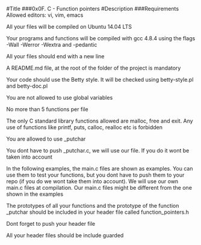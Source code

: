 #Title
###0x0F. C - Function pointers
#Description
###Requirements
Allowed editors: vi, vim, emacs

All your files will be compiled on Ubuntu 14.04 LTS

Your programs and functions will be compiled with gcc 4.8.4 using the flags
 -Wall -Werror -Wextra and -pedantic

All your files should end with a new line

A README.md file, at the root of the folder of the project is mandatory

Your code should use the Betty style. It will be checked using betty-style.pl
and betty-doc.pl

You are not allowed to use global variables

No more than 5 functions per file

The only C standard library functions allowed are malloc, free and exit. Any use
of functions like printf, puts, calloc, realloc etc is forbidden

You are allowed to use _putchar

You dont have to push _putchar.c, we will use our file. If you do it wont be
taken into account

In the following examples, the main.c files are shown as examples. You can use
them to test your functions, but you dont have to push them to your repo
(if you do we wont take them into account). We will use our own main.c files at
compilation. Our main.c files might be different from the one shown in the
examples

The prototypes of all your functions and the prototype of the function _putchar
should be included in your header file called function_pointers.h

Dont forget to push your header file

All your header files should be include guarded
